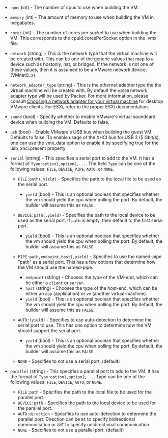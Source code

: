 <!-- Code generated from the comments of the HWConfig struct in builder/vmware/common/hw_config.go; DO NOT EDIT MANUALLY -->

-   `cpus` (int) - The number of cpus to use when building the VM.
    
-   `memory` (int) - The amount of memory to use when building the VM
    in megabytes.
    
-   `cores` (int) - The number of cores per socket to use when building the VM.
    This corresponds to the cpuid.coresPerSocket option in the .vmx file.
    
-   `network` (string) - This is the network type that the virtual machine will
    be created with. This can be one of the generic values that map to a device
    such as hostonly, nat, or bridged. If the network is not one of these
    values, then it is assumed to be a VMware network device. (VMnet0..x)
    
-   `network_adapter_type` (string) - This is the ethernet adapter type the the virtual machine will be
    created with. By default the `e1000` network adapter type will be used
    by Packer. For more information, please consult [Choosing a network
    adapter for your virtual
    machine](https://kb.vmware.com/s/article/1001805) for desktop VMware
    clients. For ESXi, refer to the proper ESXi documentation.
    
-   `sound` (bool) - Specify whether to enable VMware's virtual soundcard
    device when building the VM. Defaults to false.
    
-   `usb` (bool) - Enable VMware's USB bus when building the guest VM.
    Defaults to false. To enable usage of the XHCI bus for USB 3 (5 Gbit/s),
    one can use the vmx_data option to enable it by specifying true for
    the usb_xhci.present property.
    
-   `serial` (string) - This specifies a serial port to add to the VM.
    It has a format of `Type:option1,option2,...`. The field `Type` can be one
    of the following values: `FILE`, `DEVICE`, `PIPE`, `AUTO`, or `NONE`.
    
    * `FILE:path(,yield)` - Specifies the path to the local file to be used as the
                            serial port.
        * `yield` (bool) - This is an optional boolean that specifies whether
                           the vm should yield the cpu when polling the port.
                           By default, the builder will assume this as `FALSE`.
    * `DEVICE:path(,yield)` - Specifies the path to the local device to be used
                              as the serial port. If `path` is empty, then
                              default to the first serial port.
        * `yield` (bool) - This is an optional boolean that specifies whether
                           the vm should yield the cpu when polling the port.
                           By default, the builder will assume this as `FALSE`.
    * `PIPE:path,endpoint,host(,yield)` - Specifies to use the named-pipe "path"
                                          as a serial port. This has a few
                                          options that determine how the VM
                                          should use the named-pipe.
        * `endpoint` (string) - Chooses the type of the VM-end, which can be
                                either a `client` or `server`.
        * `host` (string) - Chooses the type of the host-end, which can be either
                            an `app` (application) or `vm` (another virtual-machine).
        * `yield` (bool) - This is an optional boolean that specifies whether
                           the vm should yield the cpu when polling the port.
                           By default, the builder will assume this as `FALSE`.
    
    * `AUTO:(yield)` - Specifies to use auto-detection to determine the serial
                       port to use. This has one option to determine how the VM
                       should support the serial port.
        * `yield` (bool) - This is an optional boolean that specifies whether
                           the vm should yield the cpu when polling the port.
                           By default, the builder will assume this as `FALSE`.
    * `NONE` - Specifies to not use a serial port. (default)
    
-   `parallel` (string) - This specifies a parallel port to add to the VM. It
    has the format of `Type:option1,option2,...`. Type can be one of the
    following values: `FILE`, `DEVICE`, `AUTO`, or `NONE`.
    
    * `FILE:path` - Specifies the path to the local file to be used for the
                    parallel port.
    * `DEVICE:path` - Specifies the path to the local device to be used for the
                      parallel port.
    * `AUTO:direction` - Specifies to use auto-detection to determine the
                         parallel port. Direction can be `BI` to specify
                         bidirectional communication or `UNI` to specify
                         unidirectional communication.
    * `NONE` - Specifies to not use a parallel port. (default)
    